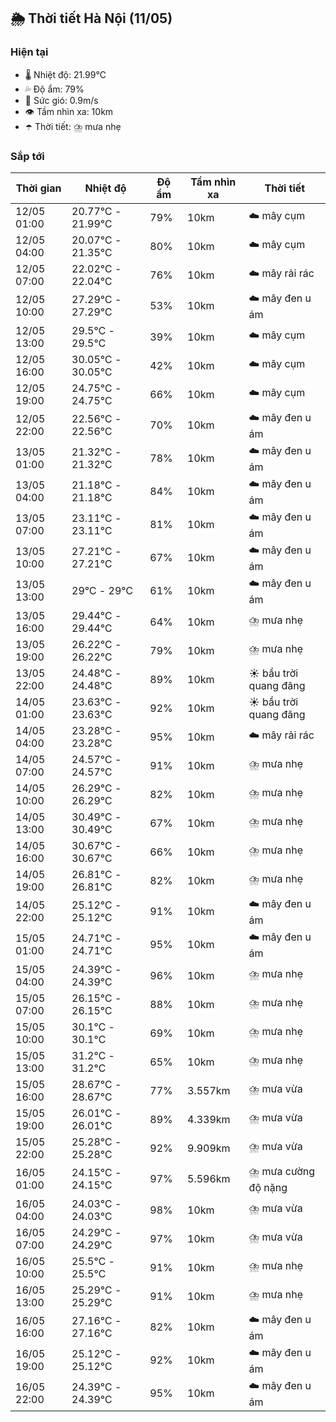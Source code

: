 ## 🌦️ Thời tiết Hà Nội (11/05)

### Hiện tại

- 🌡️ Nhiệt độ: 21.99℃
- 💦 Độ ẩm: 79%
- 💨 Sức gió: 0.9m/s
- 👁️ Tầm nhìn xa: 10km
- ☂️ Thời tiết: ⛈️ mưa nhẹ

### Sắp tới

| Thời gian | Nhiệt độ | Độ ẩm | Tầm nhìn xa | Thời tiết |
| --- | --- | --- | --- | --- |
| 12/05 01:00 | 20.77℃ - 21.99℃ | 79% | 10km | ☁️ mây cụm |
| 12/05 04:00 | 20.07℃ - 21.35℃ | 80% | 10km | ☁️ mây cụm |
| 12/05 07:00 | 22.02℃ - 22.04℃ | 76% | 10km | ☁️ mây rải rác |
| 12/05 10:00 | 27.29℃ - 27.29℃ | 53% | 10km | ☁️ mây đen u ám |
| 12/05 13:00 | 29.5℃ - 29.5℃ | 39% | 10km | ☁️ mây cụm |
| 12/05 16:00 | 30.05℃ - 30.05℃ | 42% | 10km | ☁️ mây cụm |
| 12/05 19:00 | 24.75℃ - 24.75℃ | 66% | 10km | ☁️ mây cụm |
| 12/05 22:00 | 22.56℃ - 22.56℃ | 70% | 10km | ☁️ mây đen u ám |
| 13/05 01:00 | 21.32℃ - 21.32℃ | 78% | 10km | ☁️ mây đen u ám |
| 13/05 04:00 | 21.18℃ - 21.18℃ | 84% | 10km | ☁️ mây đen u ám |
| 13/05 07:00 | 23.11℃ - 23.11℃ | 81% | 10km | ☁️ mây đen u ám |
| 13/05 10:00 | 27.21℃ - 27.21℃ | 67% | 10km | ☁️ mây đen u ám |
| 13/05 13:00 | 29℃ - 29℃ | 61% | 10km | ☁️ mây đen u ám |
| 13/05 16:00 | 29.44℃ - 29.44℃ | 64% | 10km | ⛈️ mưa nhẹ |
| 13/05 19:00 | 26.22℃ - 26.22℃ | 79% | 10km | ⛈️ mưa nhẹ |
| 13/05 22:00 | 24.48℃ - 24.48℃ | 89% | 10km | ☀️ bầu trời quang đãng |
| 14/05 01:00 | 23.63℃ - 23.63℃ | 92% | 10km | ☀️ bầu trời quang đãng |
| 14/05 04:00 | 23.28℃ - 23.28℃ | 95% | 10km | ☁️ mây rải rác |
| 14/05 07:00 | 24.57℃ - 24.57℃ | 91% | 10km | ⛈️ mưa nhẹ |
| 14/05 10:00 | 26.29℃ - 26.29℃ | 82% | 10km | ⛈️ mưa nhẹ |
| 14/05 13:00 | 30.49℃ - 30.49℃ | 67% | 10km | ⛈️ mưa nhẹ |
| 14/05 16:00 | 30.67℃ - 30.67℃ | 66% | 10km | ⛈️ mưa nhẹ |
| 14/05 19:00 | 26.81℃ - 26.81℃ | 82% | 10km | ⛈️ mưa nhẹ |
| 14/05 22:00 | 25.12℃ - 25.12℃ | 91% | 10km | ☁️ mây đen u ám |
| 15/05 01:00 | 24.71℃ - 24.71℃ | 95% | 10km | ☁️ mây đen u ám |
| 15/05 04:00 | 24.39℃ - 24.39℃ | 96% | 10km | ⛈️ mưa nhẹ |
| 15/05 07:00 | 26.15℃ - 26.15℃ | 88% | 10km | ⛈️ mưa nhẹ |
| 15/05 10:00 | 30.1℃ - 30.1℃ | 69% | 10km | ⛈️ mưa nhẹ |
| 15/05 13:00 | 31.2℃ - 31.2℃ | 65% | 10km | ⛈️ mưa nhẹ |
| 15/05 16:00 | 28.67℃ - 28.67℃ | 77% | 3.557km | ⛈️ mưa vừa |
| 15/05 19:00 | 26.01℃ - 26.01℃ | 89% | 4.339km | ⛈️ mưa vừa |
| 15/05 22:00 | 25.28℃ - 25.28℃ | 92% | 9.909km | ⛈️ mưa vừa |
| 16/05 01:00 | 24.15℃ - 24.15℃ | 97% | 5.596km | ⛈️ mưa cường độ nặng |
| 16/05 04:00 | 24.03℃ - 24.03℃ | 98% | 10km | ⛈️ mưa vừa |
| 16/05 07:00 | 24.29℃ - 24.29℃ | 97% | 10km | ⛈️ mưa vừa |
| 16/05 10:00 | 25.5℃ - 25.5℃ | 91% | 10km | ⛈️ mưa nhẹ |
| 16/05 13:00 | 25.29℃ - 25.29℃ | 91% | 10km | ⛈️ mưa nhẹ |
| 16/05 16:00 | 27.16℃ - 27.16℃ | 82% | 10km | ☁️ mây đen u ám |
| 16/05 19:00 | 25.12℃ - 25.12℃ | 92% | 10km | ☁️ mây đen u ám |
| 16/05 22:00 | 24.39℃ - 24.39℃ | 95% | 10km | ☁️ mây đen u ám |
